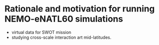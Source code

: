 # Rationale and motivation for running NEMO-eNATL60 simulations

 - virtual data for SWOT mission
 - studying cross-scale interaction art mid-latitudes. 


